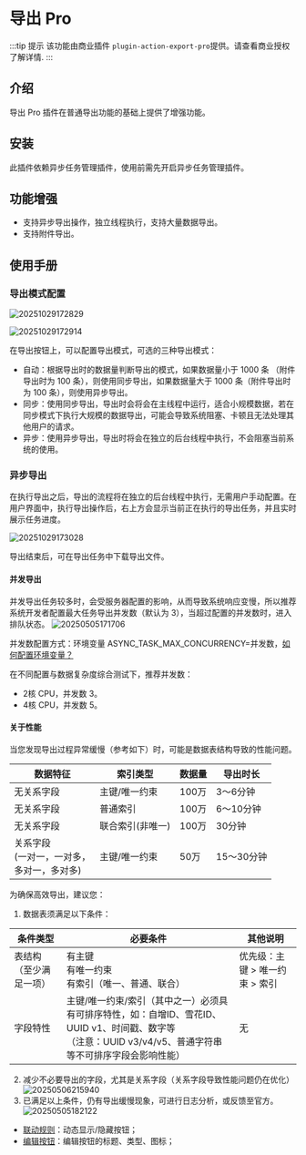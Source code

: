 # 导出 Pro

:::tip 提示
该功能由商业插件 `plugin-action-export-pro`提供。请查看商业授权了解详情.
:::

## 介绍

导出 Pro 插件在普通导出功能的基础上提供了增强功能。

## 安装

此插件依赖异步任务管理插件，使用前需先开启异步任务管理插件。

## 功能增强

- 支持异步导出操作，独立线程执行，支持大量数据导出。
- 支持附件导出。

## 使用手册

### 导出模式配置

![20251029172829](https://static-docs.nocobase.com/20251029172829.png)

![20251029172914](https://static-docs.nocobase.com/20251029172914.png)


在导出按钮上，可以配置导出模式，可选的三种导出模式：

- 自动：根据导出时的数据量判断导出的模式，如果数据量小于 1000 条 （附件导出时为 100 条），则使用同步导出，如果数据量大于 1000 条（附件导出时为 100 条），则使用异步导出。
- 同步：使用同步导出，导出时会将会在主线程中运行，适合小规模数据，若在同步模式下执行大规模的数据导出，可能会导致系统阻塞、卡顿且无法处理其他用户的请求。
- 异步：使用异步导出，导出时将会在独立的后台线程中执行，不会阻塞当前系统的使用。

### 异步导出

在执行导出之后，导出的流程将在独立的后台线程中执行，无需用户手动配置。在用户界面中，执行导出操作后，右上方会显示当前正在执行的导出任务，并且实时展示任务进度。

![20251029173028](https://static-docs.nocobase.com/20251029173028.png)

导出结束后，可在导出任务中下载导出文件。

#### 并发导出
并发导出任务较多时，会受服务器配置的影响，从而导致系统响应变慢，所以推荐系统开发者配置最大任务导出并发数（默认为 3），当超过配置的并发数时，进入排队状态。
![20250505171706](https://static-docs.nocobase.com/20250505171706.png)

并发数配置方式：环境变量 ASYNC_TASK_MAX_CONCURRENCY=并发数，[如何配置环境变量？](#)

在不同配置与数据复杂度综合测试下，推荐并发数：
- 2核 CPU，并发数 3。
- 4核 CPU，并发数 5。

#### 关于性能 
当您发现导出过程异常缓慢（参考如下）时，可能是数据表结构导致的性能问题。

| 数据特征 | 索引类型 | 数据量 | 导出时长 |
|---------|---------|--------|---------|
| 无关系字段 | 主键/唯一约束 | 100万 | 3～6分钟 |  
| 无关系字段 | 普通索引 | 100万 | 6～10分钟 | 
| 无关系字段 | 联合索引(非唯一) | 100万 | 30分钟 | 
| 关系字段<br>(一对一，一对多，<br>多对一，多对多) | 主键/唯一约束 | 50万 | 15～30分钟 | 关系字段导致性能降低 |

为确保高效导出，建议您：
1. 数据表须满足以下条件：

| 条件类型 | 必要条件 | 其他说明 |
|---------|------------------------|------|
| 表结构（至少满足一项） | 有主键<br>有唯一约束<br>有索引（唯一、普通、联合） | 优先级：主键 > 唯一约束 > 索引
| 字段特性 | 主键/唯一约束/索引（其中之一）必须具有可排序特性，如：自增ID、雪花ID、UUID v1、时间戳、数字等<br>（注意：UUID v3/v4/v5、普通字符串等不可排序字段会影响性能） | 无 |

2. 减少不必要导出的字段，尤其是关系字段（关系字段导致性能问题仍在优化）
![20250506215940](https://static-docs.nocobase.com/20250506215940.png)
3. 已满足以上条件，仍有导出缓慢现象，可进行日志分析，或反馈至官方。
![20250505182122](https://static-docs.nocobase.com/20250505182122.png)


- [联动规则](#)：动态显示/隐藏按钮；
- [编辑按钮](#)：编辑按钮的标题、类型、图标；
